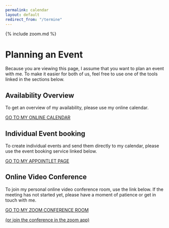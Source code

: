 ```yaml
---
permalink: calendar
layout: default
redirect_from: "/termine"
---
```


{% include zoom.md %}

# Planning an Event

Because you are viewing this page, I assume that you want to plan an event with me. To make it easier for both of us, feel free to use one of the tools linked in the sections below.

## Availability Overview

To get an overview of my availability, please use my online calendar.

[GO TO MY ONLINE CALENDAR](https://kalender.janbrodda.de)

## Individual Event booking

To create individual events and send them directly to my calendar, please use the event booking service linked below.

[GO TO MY APPOINTLET PAGE](https://janbrodda.appointlet.com)

## Online Video Conference

To join my personal online video conference room, use the link below. If the meeting has not started yet, please have a moment of patience or get in touch with me.

[GO TO MY ZOOM CONFERENCE ROOM](https://zoom.us/wc/{{zoom_id}}/join?pwd={{zoom_password}})

[(or join the conference in the zoom app)](https://zoom.us/j/{{zoom_id}}?pwd={{zoom_password}})